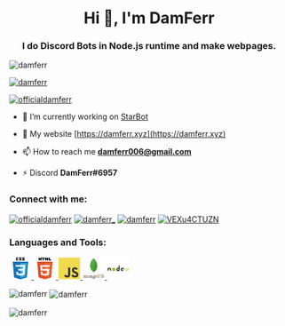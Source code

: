 <h1 align="center">Hi 👋, I'm DamFerr</h1>
<h3 align="center">I do Discord Bots in Node.js runtime and make webpages.</h3>

<p align="left"> <img src="https://komarev.com/ghpvc/?username=damferr&label=Profile%20views&color=0e75b6&style=flat" alt="damferr" /> </p>

<p align="left"> <a href="https://github.com/ryo-ma/github-profile-trophy"><img src="https://github-profile-trophy.vercel.app/?username=damferr" alt="damferr" /></a> </p>

<p align="left"> <a href="https://twitter.com/officialdamferr" target="blank"><img src="https://img.shields.io/twitter/follow/officialdamferr?logo=twitter&style=for-the-badge" alt="officialdamferr" /></a> </p>

- 🔭 I’m currently working on [StarBot](https://starbot.tk)

- 📝 My website [https://damferr.xyz](https://damferr.xyz)

- 📫 How to reach me **damferr006@gmail.com**

- ⚡ Discord **DamFerr#6957**

<h3 align="left">Connect with me:</h3>
<p align="left">
<a href="https://twitter.com/officialdamferr" target="blank"><img align="center" src="https://raw.githubusercontent.com/rahuldkjain/github-profile-readme-generator/master/src/images/icons/Social/twitter.svg" alt="officialdamferr" height="30" width="40" /></a>
<a href="https://instagram.com/damferr_" target="blank"><img align="center" src="https://raw.githubusercontent.com/rahuldkjain/github-profile-readme-generator/master/src/images/icons/Social/instagram.svg" alt="damferr_" height="30" width="40" /></a>
<a href="https://www.youtube.com/c/damferr" target="blank"><img align="center" src="https://raw.githubusercontent.com/rahuldkjain/github-profile-readme-generator/master/src/images/icons/Social/youtube.svg" alt="damferr" height="30" width="40" /></a>
<a href="https://discord.gg/VEXu4CTUZN" target="blank"><img align="center" src="https://raw.githubusercontent.com/rahuldkjain/github-profile-readme-generator/master/src/images/icons/Social/discord.svg" alt="VEXu4CTUZN" height="30" width="40" /></a>
</p>

<h3 align="left">Languages and Tools:</h3>
<p align="left"> <a href="https://www.w3schools.com/css/" target="_blank"> <img src="https://raw.githubusercontent.com/devicons/devicon/master/icons/css3/css3-original-wordmark.svg" alt="css3" width="40" height="40"/> </a> <a href="https://www.w3.org/html/" target="_blank"> <img src="https://raw.githubusercontent.com/devicons/devicon/master/icons/html5/html5-original-wordmark.svg" alt="html5" width="40" height="40"/> </a> <a href="https://developer.mozilla.org/en-US/docs/Web/JavaScript" target="_blank"> <img src="https://raw.githubusercontent.com/devicons/devicon/master/icons/javascript/javascript-original.svg" alt="javascript" width="40" height="40"/> </a> <a href="https://www.mongodb.com/" target="_blank"> <img src="https://raw.githubusercontent.com/devicons/devicon/master/icons/mongodb/mongodb-original-wordmark.svg" alt="mongodb" width="40" height="40"/> </a> <a href="https://nodejs.org" target="_blank"> <img src="https://raw.githubusercontent.com/devicons/devicon/master/icons/nodejs/nodejs-original-wordmark.svg" alt="nodejs" width="40" height="40"/> </a> </p>

<p><img align="left" src="https://github-readme-stats.vercel.app/api/top-langs?username=damferr&show_icons=true&locale=en&layout=compact" alt="damferr" /></p>

<p>&nbsp;<img align="center" src="https://github-readme-stats.vercel.app/api?username=damferr&show_icons=true&locale=en" alt="damferr" /></p>

<p><img align="center" src="https://github-readme-streak-stats.herokuapp.com/?user=damferr&" alt="damferr" /></p>
